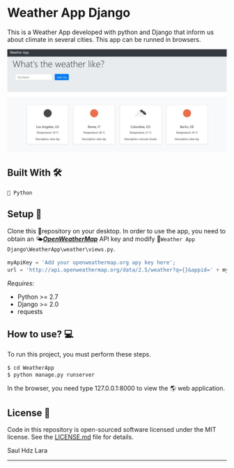 # Weather App Django
 
This is a Weather App developed with python and Django that inform us about climate in several cities.
This app can be runned in browsers.

<p align="center"><img src="https://github.com/Saul-Lara/Weather-App-Django/blob/master/image.jpg"/></p>

## Built With 🛠️
```
📄 Python
```

## Setup 🔧
Clone this 📁repository on your desktop.
In order to use the app, you need to obtain an 🌤[***OpenWeatherMap***](https://openweathermap.org/) API key and modify 📝`Weather App Django\WeatherApp\weather\views.py`.
```python
myApiKey = 'Add your openweathermap.org apy key here';
url = 'http://api.openweathermap.org/data/2.5/weather?q={}&appid=' + myApiKey
```
*Requires:* 
 - Python >= 2.7
 - Django >= 2.0
 - requests

## How to use? 💻
To run this project, you must perform these steps.

```
$ cd WeatherApp
$ python manage.py runserver
```

In the browser, you need type 127.0.0.1:8000 to view the 🌎 web application.



## License :page_facing_up: 
Code in this repository is open-sourced software licensed under the MIT license.
See the [LICENSE.md](https://github.com/Saul-Lara/Weather-App-Django/blob/master/LICENSE) file for details.

Saul Hdz Lara

---